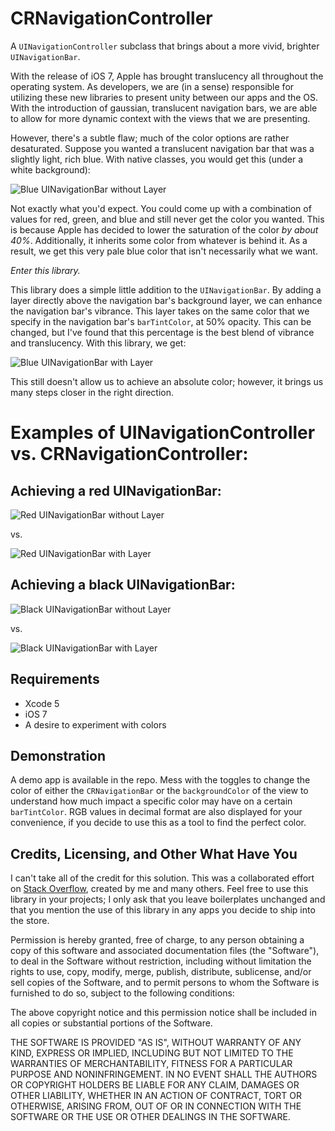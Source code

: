 CRNavigationController
======================

A `UINavigationController` subclass that brings about a more vivid, brighter `UINavigationBar`.

With the release of iOS 7, Apple has brought translucency all throughout the operating system. As developers, we are (in a sense) responsible for utilizing these new libraries to present unity between our apps and the OS. With the introduction of gaussian, translucent navigation bars, we are able to allow for more dynamic context with the views that we are presenting.

However, there's a subtle flaw; much of the color options are rather desaturated. Suppose you wanted a translucent navigation bar that was a slightly light, rich blue. With native classes, you would get this (under a white background):

![Blue UINavigationBar without Layer](www.coreyjustinroberts.com/projects/CRNavigationController/blue_no_layer.png)

Not exactly what you'd expect. You could come up with a combination of values for red, green, and blue and still never get the color you wanted. This is because Apple has decided to lower the saturation of the color *by about 40%*. Additionally, it inherits some color from whatever is behind it. As a result, we get this very pale blue color that isn't necessarily what we want.

*Enter this library.*

This library does a simple little addition to the `UINavigationBar`. By adding a layer directly above the navigation bar's background layer, we can enhance the navigation bar's vibrance. This layer takes on the same color that we specify in the navigation bar's `barTintColor`, at 50% opacity. This can be changed, but I've found that this percentage is the best blend of vibrance and translucency. With this library, we get:

![Blue UINavigationBar with Layer](www.coreyjustinroberts.com/projects/CRNavigationController/blue_layer.png)

This still doesn't allow us to achieve an absolute color; however, it brings us many steps closer in the right direction. 

Examples of UINavigationController vs. CRNavigationController:
==============================================================

Achieving a red UINavigationBar:
----------------------------------

![Red UINavigationBar without Layer](www.coreyjustinroberts.com/projects/CRNavigationController/red_no_layer.png)

vs.

![Red UINavigationBar with Layer](www.coreyjustinroberts.com/projects/CRNavigationController/red_layer.png)

Achieving a black UINavigationBar:
----------------------------------

![Black UINavigationBar without Layer](www.coreyjustinroberts.com/projects/CRNavigationController/black_no_layer.png)

vs.

![Black UINavigationBar with Layer](www.coreyjustinroberts.com/projects/CRNavigationController/black_layer.png)


Requirements
------------------------------------------------------------------

- Xcode 5
- iOS 7
- A desire to experiment with colors

Demonstration
------------------------------------------------------------------

A demo app is available in the repo. Mess with the toggles to change the color of either the `CRNavigationBar` or the `backgroundColor` of the view to understand how much impact a specific color may have on a certain `barTintColor`. RGB values in decimal format are also displayed for your convenience, if you decide to use this as a tool to find the perfect color.

Credits, Licensing, and Other What Have You
------------------------------------------------------------------

I can't take all of the credit for this solution. This was a collaborated effort on [Stack Overflow](http://stackoverflow.com/questions/18897485/achieving-bright-vivid-colors-for-an-ios-7-translucent-uinavigationbar), created by me and many others. Feel free to use this library in your projects; I only ask that you leave boilerplates unchanged and that you mention the use of this library in any apps you decide to ship into the store.

Permission is hereby granted, free of charge, to any person obtaining a copy of this software and associated documentation files (the "Software"), to deal in the Software without restriction, including without limitation the rights to use, copy, modify, merge, publish, distribute, sublicense, and/or sell copies of the Software, and to permit persons to whom the Software is furnished to do so, subject to the following conditions:

The above copyright notice and this permission notice shall be included in all copies or substantial portions of the Software.

THE SOFTWARE IS PROVIDED "AS IS", WITHOUT WARRANTY OF ANY KIND, EXPRESS OR IMPLIED, INCLUDING BUT NOT LIMITED TO THE WARRANTIES OF MERCHANTABILITY, FITNESS FOR A PARTICULAR PURPOSE AND NONINFRINGEMENT. IN NO EVENT SHALL THE AUTHORS OR COPYRIGHT HOLDERS BE LIABLE FOR ANY CLAIM, DAMAGES OR OTHER LIABILITY, WHETHER IN AN ACTION OF CONTRACT, TORT OR OTHERWISE, ARISING FROM, OUT OF OR IN CONNECTION WITH THE SOFTWARE OR THE USE OR OTHER DEALINGS IN THE SOFTWARE.